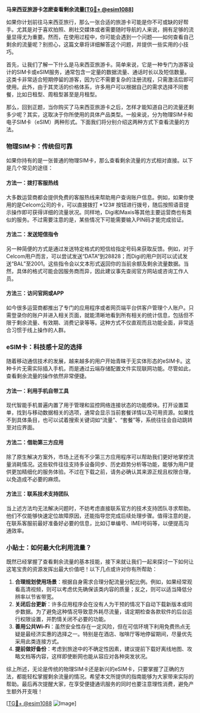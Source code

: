 **马来西亚旅游卡怎麽查看剩余流量[[TG💪+ @esim1088](https://t.me/s/esim1088)]**

如果你计划前往马来西亚旅行，那么一张合适的旅游卡可能是你不可或缺的好帮手。尤其是对于喜欢拍照、刷社交媒体或者需要随时导航的人来说，拥有足够的流量显得尤为重要。然而，在使用过程中，你可能会遇到一个问题——如何查看自己剩余的流量呢？别担心，这篇文章将详细解答这个问题，并提供一些实用的小技巧。

首先，让我们了解一下什么是马来西亚旅游卡。简单来说，它是一种专门为游客设计的SIM卡或eSIM服务，通常包含一定量的数据流量、通话时长以及短信数量。这类卡非常适合短期停留的游客，因为它不需要复杂的注册流程，只需激活后即可使用。此外，由于其灵活的价格体系，许多用户可以根据自己的需求选择不同套餐，比如日租型、周租型甚至是月租型。

那么，回到正题，当你购买了马来西亚旅游卡之后，怎样才能知道自己的流量还剩多少呢？其实，这取决于你所使用的具体产品类型。一般来说，分为物理SIM卡和电子SIM卡（eSIM）两种形式。下面我们将分别介绍这两种方式下查看流量的方法。

### 物理SIM卡：传统但可靠

如果你持有的是一张普通的物理SIM卡，那么查看剩余流量的方式相对直接。以下是几个常见的途径：

#### 方法一：拨打客服热线
大多数运营商都会提供免费的客服热线来帮助用户查询账户信息。例如，如果你使用的是Celcom公司的卡，可以直接拨打 *123# 按钮进行拨号，随后按照语音提示操作即可获得详细的流量状况。同样地，Digi和Maxis等其他主要运营商也有类似的服务。不过需要注意的是，某些情况下可能需要输入PIN码才能完成验证。

#### 方法二：发送短信指令
另一种简便的方式是通过发送特定格式的短信给指定号码来获取反馈。例如，对于Celcom用户而言，可以尝试发送“DATA”到28828；而Digi的用户则可以试试发送“BAL”至2001。这些指令会以文本形式返回你的当前余额及剩余流量数据。当然，具体的格式可能会因服务商而异，因此建议事先查阅官方网站或咨询工作人员。

#### 方法三：访问官网或APP
如今很多运营商都推出了专门的应用程序或者网页端平台供客户管理个人账户。只需登录你的账户并进入相关页面，就能清晰地看到所有相关的统计信息，包括但不限于剩余流量、有效期、消费记录等等。这种方式不仅直观而且功能全面，非常适合习惯于线上操作的人群。

### eSIM卡：科技感十足的选择

随着移动通信技术的发展，越来越多的用户开始青睐于无实体形态的eSIM卡。这种卡片无需实际插入手机，而是通过云端存储配置文件实现联网功能。尽管如此，查看剩余流量的操作依然非常便捷。

#### 方法一：利用手机自带工具
现代智能手机普遍内置了用于管理和监控网络连接状态的功能模块。打开设置菜单，找到与移动数据相关的选项，通常会显示当前套餐详情以及可用资源。如果找不到具体条目，也可以试着搜索关键词如“流量”、“套餐”等，系统往往会自动跳转至对应界面。

#### 方法二：借助第三方应用
除了原生解决方案外，市场上还有不少第三方应用程序可以帮助我们更好地掌控流量消耗情况。这些软件往往支持多设备同步、历史趋势分析等功能，能够为用户提供更加精细化的服务体验。不过在下载之前，请务必确认其来源正规且权限合理，以免造成不必要的麻烦。

#### 方法三：联系技术支持团队
当上述方法均无法解决问题时，不妨考虑直接联系官方的技术支持团队寻求帮助。他们不仅能够快速定位故障原因，还能指导您完成后续处理步骤。值得注意的是，在联系客服前最好准备好必要的信息，比如订单编号、IMEI号码等，以便提高沟通效率。

### 小贴士：如何最大化利用流量？

既然已经掌握了查看剩余流量的基本技能，接下来就让我们一起来探讨一下如何让这笔宝贵的资源发挥出最大价值吧！以下几点或许对你有所帮助：

1. **合理规划使用场景**：根据自身需求合理分配流量分配比例。例如，如果经常观看高清视频，则可以考虑优先确保该类内容的质量；反之，则可以适当降低分辨率以节省带宽。
2. **关闭后台更新**：许多应用程序会在没有人为干预的情况下自动下载新版本或同步数据。为了避免这种情况导致意外耗尽流量，请定期检查各款软件的后台运行权限设置，并酌情关闭不必要的功能。
3. **善用公共Wi-Fi**：虽然安全性存在一定风险，但在可信环境下利用免费热点无疑是最经济实惠的选择之一。特别是在酒店、咖啡厅等地停留期间，尽量优先采用此类连接方式。
4. **提前做好备份**：考虑到旅途中的不确定性因素，建议提前下载好离线地图、攻略文档等内容，这样即使断网也能从容应对各种突发状况。

综上所述，无论是传统的物理SIM卡还是新兴的eSIM卡，只要掌握了正确的方法，都能轻松掌握剩余流量的情况。希望本文所提供的指南能够为大家带来实际的帮助。最后再次提醒大家，在享受便捷通讯服务的同时也要注意理性消费，避免产生额外开支哦！

[[TG💪+ @esim1088](https://t.me/s/esim1088) ![Image](https://i.postimg.cc/4NQfJmqS/Snipaste-2025-05-13-00-14-12.png)]